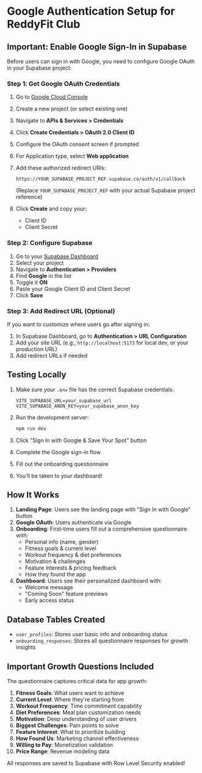 # Google Authentication Setup for ReddyFit Club

## Important: Enable Google Sign-In in Supabase

Before users can sign in with Google, you need to configure Google OAuth in your Supabase project:

### Step 1: Get Google OAuth Credentials

1. Go to [Google Cloud Console](https://console.cloud.google.com/)
2. Create a new project (or select existing one)
3. Navigate to **APIs & Services > Credentials**
4. Click **Create Credentials > OAuth 2.0 Client ID**
5. Configure the OAuth consent screen if prompted
6. For Application type, select **Web application**
7. Add these authorized redirect URIs:
   ```
   https://YOUR_SUPABASE_PROJECT_REF.supabase.co/auth/v1/callback
   ```
   (Replace `YOUR_SUPABASE_PROJECT_REF` with your actual Supabase project reference)

8. Click **Create** and copy your:
   - Client ID
   - Client Secret

### Step 2: Configure Supabase

1. Go to your [Supabase Dashboard](https://supabase.com/dashboard)
2. Select your project
3. Navigate to **Authentication > Providers**
4. Find **Google** in the list
5. Toggle it **ON**
6. Paste your Google Client ID and Client Secret
7. Click **Save**

### Step 3: Add Redirect URL (Optional)

If you want to customize where users go after signing in:

1. In Supabase Dashboard, go to **Authentication > URL Configuration**
2. Add your site URL (e.g., `http://localhost:5173` for local dev, or your production URL)
3. Add redirect URLs if needed

## Testing Locally

1. Make sure your `.env` file has the correct Supabase credentials:
   ```
   VITE_SUPABASE_URL=your_supabase_url
   VITE_SUPABASE_ANON_KEY=your_supabase_anon_key
   ```

2. Run the development server:
   ```bash
   npm run dev
   ```

3. Click "Sign In with Google & Save Your Spot" button
4. Complete the Google sign-in flow
5. Fill out the onboarding questionnaire
6. You'll be taken to your dashboard!

## How It Works

1. **Landing Page**: Users see the landing page with "Sign In with Google" button
2. **Google OAuth**: Users authenticate via Google
3. **Onboarding**: First-time users fill out a comprehensive questionnaire with:
   - Personal info (name, gender)
   - Fitness goals & current level
   - Workout frequency & diet preferences
   - Motivation & challenges
   - Feature interests & pricing feedback
   - How they found the app
4. **Dashboard**: Users see their personalized dashboard with:
   - Welcome message
   - "Coming Soon" feature previews
   - Early access status

## Database Tables Created

- `user_profiles`: Stores user basic info and onboarding status
- `onboarding_responses`: Stores all questionnaire responses for growth insights

## Important Growth Questions Included

The questionnaire captures critical data for app growth:

1. **Fitness Goals**: What users want to achieve
2. **Current Level**: Where they're starting from
3. **Workout Frequency**: Time commitment capability
4. **Diet Preferences**: Meal plan customization needs
5. **Motivation**: Deep understanding of user drivers
6. **Biggest Challenges**: Pain points to solve
7. **Feature Interest**: What to prioritize building
8. **How Found Us**: Marketing channel effectiveness
9. **Willing to Pay**: Monetization validation
10. **Price Range**: Revenue modeling data

All responses are saved to Supabase with Row Level Security enabled!
